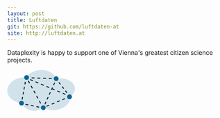 ```yaml
---
layout: post
title: Luftdaten
git: https://github.com/luftdaten-at
site: http://luftdaten.at
---
```

Dataplexity is happy to support one of Vienna's greatest citizen science projects.

<svg width="157px" height="95px" viewBox="0 0 157 95" version="1.1" xmlns="http://www.w3.org/2000/svg" xmlns:xlink="http://www.w3.org/1999/xlink">
    <!-- Generator: Sketch 57.1 (83088) - https://sketch.com -->
    <title>Group 2</title>
    <g id="Page-1" stroke="none" stroke-width="1" fill="none" fill-rule="evenodd">
        <g id="Group-2" transform="translate(-0.003981, 0.799713)" fill-rule="nonzero">
            <path d="M76.7739808,0.010287386 C61.9539808,0.530287386 49.4039808,7.57028739 44.0839808,17.2202874 C42.0060579,17.0360509 39.9186087,16.9826122 37.8339808,17.0602874 C16.3739808,17.8102874 -0.556019179,31.7402874 0.0139808213,48.1802874 C0.523980821,62.7602874 14.6339808,74.4102874 32.7939808,76.3402874 C37.9539808,87.1202874 49.6639808,94.4502874 63.1139808,93.9802874 C70.3450863,93.7686649 77.3101813,91.2059031 82.9539808,86.6802874 C90.4751798,90.8465456 99.0049678,92.8439838 107.593981,92.4502874 C129.053981,91.7002874 145.993981,77.7602874 145.413981,61.3202874 C145.413981,61.1902874 145.413981,61.0602874 145.413981,60.9302874 C152.203981,56.2102874 156.333981,49.6102874 156.083981,42.4402874 C155.613981,28.9402874 139.793981,18.5402874 120.753981,19.2002874 C118.174126,19.288788 115.605702,19.5864308 113.073981,20.0902874 C109.153981,8.09028739 94.2539808,-0.579712614 76.7939808,0.030287386" id="Path" fill="#D2E2EB"></path>
            <polygon id="Path" fill="#1D191C" points="43.8139808 21.6002874 41.6439808 21.2102874 42.4839808 16.6102874 46.7939808 18.4102874 45.9439808 20.4402874 44.1639808 19.7002874"></polygon>
            <path d="M41.6939808,33.2402874 L39.5239808,32.8502874 L40.5839808,27.0302874 L42.7539808,27.4202874 L41.6939808,33.2402874 Z M39.5739808,44.8902874 L37.4039808,44.4902874 L38.4639808,38.6802874 L40.6339808,39.0702874 L39.5739808,44.8902874 Z M37.4539808,56.5302874 L35.2839808,56.1402874 L36.3439808,50.3102874 L38.5139808,50.7102874 L37.4539808,56.5302874 Z M35.3339808,68.1702874 L33.1739808,67.7802874 L34.1739808,61.9602874 L36.3439808,62.3502874 L35.3339808,68.1702874 Z" id="Shape" fill="#0A222B"></path>
            <polygon id="Path" fill="#1D191C" points="35.6139808 78.8002874 31.3339808 77.9102874 32.1139808 73.6002874 34.2839808 74.0002874 33.8839808 76.1902874 36.0639808 76.6502874"></polygon>
            <path d="M48.1039808,81.4102874 L41.8539808,80.1102874 L42.3039808,77.9502874 L48.5539808,79.2602874 L48.1039808,81.4102874 Z M60.5939808,84.0302874 L54.3539808,82.6802874 L54.8039808,80.5202874 L61.0439808,81.8302874 L60.5939808,84.0302874 Z M73.0839808,86.6802874 L66.8439808,85.3702874 L67.2939808,83.2202874 L73.5439808,84.5202874 L73.0839808,86.6802874 Z" id="Shape" fill="#0A222B"></path>
            <polygon id="Path" fill="#1D191C" points="83.4339808 88.8002874 79.3339808 87.9502874 79.7839808 85.7902874 82.1539808 86.2902874 83.1539808 84.0802874 85.1639808 84.9902874"></polygon>
            <path d="M107.683981,35.3202874 L105.683981,34.4102874 L108.183981,28.9002874 L110.183981,29.8102874 L107.683981,35.3202874 Z M102.683981,46.3202874 L100.683981,45.4102874 L103.183981,39.8902874 L105.183981,40.8002874 L102.683981,46.3202874 Z M97.6839808,57.3202874 L95.6839808,56.4102874 L98.1839808,50.8902874 L100.183981,51.8002874 L97.6839808,57.3202874 Z M92.6839808,68.3202874 L90.6839808,67.4102874 L93.1839808,61.9002874 L95.1839808,62.8102874 L92.6839808,68.3202874 Z M87.6839808,79.3202874 L85.6839808,78.4102874 L88.1939808,72.8902874 L90.1939808,73.8002874 L87.6839808,79.3202874 Z" id="Shape" fill="#0A222B"></path>
            <polygon id="Path" fill="#1D191C" points="112.693981 24.2902874 110.693981 23.3802874 112.803981 18.7102874 115.953981 22.7502874 114.223981 24.1102874 113.303981 22.9402874"></polygon>
            <path d="M121.773981,33.8002874 L117.953981,28.9502874 L119.693981,27.6002874 L123.473981,32.4402874 L121.773981,33.8002874 Z M129.333981,43.4902874 L125.553981,38.6802874 L127.293981,37.3302874 L131.073981,42.1802874 L129.333981,43.4902874 Z M136.893981,53.1802874 L133.113981,48.3302874 L134.843981,46.9802874 L138.623981,51.8302874 L136.893981,53.1802874 Z" id="Shape" fill="#0A222B"></path>
            <polygon id="Path" fill="#1D191C" points="147.013981 62.5902874 140.093981 59.7002874 140.753981 58.1302874 140.673981 58.0302874 140.853981 57.8902874 140.943981 57.6702874 141.063981 57.7202874 142.413981 56.6702874"></polygon>
            <path d="M58.4939808,25.6802874 L52.2239808,23.0702874 L53.0639808,21.0702874 L59.3439808,23.6802874 L58.4939808,25.6802874 Z M71.0539808,30.9202874 L64.7739808,28.3002874 L65.6239808,26.3002874 L71.8939808,28.9202874 L71.0539808,30.9202874 Z M83.6039808,36.1502874 L77.3239808,33.5402874 L78.1739808,31.5402874 L84.4539808,34.1602874 L83.6039808,36.1502874 Z M96.1539808,41.3802874 L89.8839808,38.7602874 L90.7339808,36.7602874 L97.0039808,39.3802874 L96.1539808,41.3802874 Z M108.713981,46.6102874 L102.433981,44.0002874 L103.283981,42.0002874 L109.563981,44.6202874 L108.713981,46.6102874 Z M121.263981,51.8502874 L114.953981,49.2302874 L115.793981,47.2302874 L122.073981,49.8502874 L121.263981,51.8502874 Z M133.823981,57.0802874 L127.543981,54.4702874 L128.393981,52.4702874 L134.663981,55.0902874 L133.823981,57.0802874 Z" id="Shape" fill="#0A222B"></path>
            <path d="M44.2039808,19.5902874 L42.5539808,16.5902874 L49.5539808,16.8102874 L49.4839808,19.0102874 L45.4839808,18.8902874 L44.2039808,19.5902874 Z M62.7239808,19.4202874 L56.1239808,19.2102874 L56.1939808,17.0102874 L62.7939808,17.2202874 L62.7239808,19.4202874 Z M75.9339808,19.8302874 L69.3339808,19.6202874 L69.3939808,17.4202874 L76.0039808,17.6302874 L75.9339808,19.8302874 Z M89.1339808,20.2302874 L82.5339808,20.0302874 L82.6039808,17.8302874 L89.2039808,18.0302874 L89.1339808,20.2302874 Z M102.343981,20.6402874 L95.7439808,20.4402874 L95.8039808,18.2402874 L102.413981,18.4402874 L102.343981,20.6402874 Z M112.653981,20.9602874 L108.953981,20.8502874 L109.023981,18.6502874 L112.723981,18.7602874 L112.653981,20.9602874 Z M50.5739808,31.1702874 L47.3839808,25.3802874 L49.3139808,24.3202874 L52.5039808,30.1102874 L50.5739808,31.1702874 Z M56.9539808,42.7402874 L53.7539808,36.9502874 L55.6839808,35.8902874 L58.8639808,41.6802874 L56.9539808,42.7402874 Z M63.3239808,54.3202874 L60.1439808,48.5302874 L62.0739808,47.4702874 L65.2539808,53.2602874 L63.3239808,54.3202874 Z M69.6939808,65.8902874 L66.5139808,60.1002874 L68.4439808,59.0402874 L71.6239808,64.8302874 L69.6939808,65.8902874 Z M139.613981,64.5102874 L138.773981,62.5102874 L144.883981,59.9902874 L145.723981,61.9902874 L139.613981,64.5102874 Z M127.403981,69.5102874 L126.563981,67.5102874 L132.673981,65.0002874 L133.503981,67.0002874 L127.403981,69.5102874 Z M115.183981,74.5102874 L114.343981,72.5102874 L120.453981,69.9902874 L121.293981,71.9902874 L115.183981,74.5102874 Z M76.0639808,77.4002874 L72.8639808,71.6802874 L74.7939808,70.6202874 L77.9739808,76.4102874 L76.0639808,77.4002874 Z M102.953981,79.6202874 L102.113981,77.6202874 L108.223981,75.1002874 L109.053981,77.1002874 L102.953981,79.6202874 Z M90.7339808,84.6202874 L89.8939808,82.6202874 L96.0039808,80.1102874 L96.8439808,82.1102874 L90.7339808,84.6202874 Z M81.9539808,88.2602874 L79.1939808,83.2602874 L81.1239808,82.2002874 L82.9339808,85.4802874 L83.7639808,85.1402874 L84.6039808,87.1402874 L81.9539808,88.2602874 Z" id="Shape" fill="#0A222B"></path>
            <g id="Group" transform="translate(27.003981, 11.200287)" fill="#0C6291">
                <path d="M12.05,6.25 C12.1621177,9.28329267 14.7103594,11.6523053 17.7437654,11.5432978 C20.7771715,11.4342903 23.1487957,8.88847905 23.0428985,5.85496284 C22.9370014,2.82144662 20.3936232,0.447213331 17.36,0.55 C15.8992161,0.599494978 14.5182111,1.22840818 13.5219228,2.29787021 C12.5256345,3.36733223 11.9960118,4.78937524 12.05,6.25" id="Path"></path>
                <path d="M80.18,8.85 C80.2866529,11.8848383 82.8327064,14.2589624 85.8675868,14.1535167 C88.9024673,14.048071 91.277604,11.5029622 91.1733656,8.46804 C91.0691272,5.43311784 88.5249634,3.05696888 85.49,3.16 C84.0310125,3.20952979 82.6515683,3.83705757 81.6555679,4.90433486 C80.6595674,5.97161215 80.1287291,7.39107267 80.18,8.85" id="Path"></path>
                <path d="M50.48,75.84 C50.5582793,78.0634453 51.9683842,80.0207379 54.0526449,80.799001 C56.1369057,81.5772641 58.4847545,81.0231916 60.0011599,79.3952016 C61.5175653,77.7672117 61.9038183,75.3859938 60.9797714,73.3621426 C60.0557245,71.3382913 58.0034011,70.0704749 55.78,70.15 C52.7455777,70.2585332 50.3731671,72.8055173 50.48,75.84" id="Path"></path>
                <path d="M110.95,50.78 C111.056653,53.8148383 113.602706,56.1889624 116.637587,56.0835167 C119.672467,55.978071 122.047604,53.4329622 121.943366,50.39804 C121.839127,47.3631178 119.294963,44.9869689 116.26,45.09 C114.800106,45.1368929 113.419083,45.7636183 112.422524,46.8314942 C111.425965,47.8993701 110.896036,49.3203504 110.95,50.78" id="Path"></path>
                <path d="M0.28,65.34 C0.354267932,67.568572 1.76439089,69.5326904 3.85222157,70.3156413 C5.94005224,71.0985922 8.29395543,70.5460096 9.81529285,68.9158005 C11.3366303,67.2855915 11.7254561,64.8991669 10.8002936,62.8703438 C9.875131,60.8415207 7.81838439,59.5703003 5.59,59.65 C2.55409562,59.7585811 0.17881892,62.30384 0.28,65.34" id="Path"></path>
            </g>
        </g>
    </g>
</svg>
